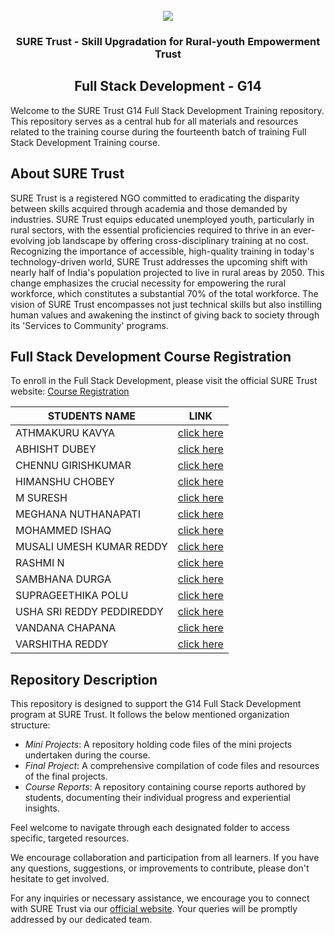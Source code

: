 <!-- PROJECT LOGO -->
<br />

<div align="center">
   <img src='https://user-images.githubusercontent.com/73131499/166115643-d3187f47-d38f-41b2-ae42-5ecbbc60de14.png' />


<h3 align="center">SURE Trust - Skill Upgradation for Rural-youth Empowerment Trust</h3>
  <h2>  Full Stack Development - G14 </h2>
  
</div>

Welcome to the SURE Trust G14 Full Stack Development  Training repository. This repository serves as a central hub for all materials and resources related to the training course during the fourteenth batch of training Full Stack Development Training course.

## About SURE Trust

SURE Trust is a registered NGO committed to eradicating the disparity between skills acquired through academia and those demanded by industries. SURE Trust equips educated unemployed youth, particularly in rural sectors, with the essential proficiencies required to thrive in an ever-evolving job landscape by offering cross-disciplinary training at no cost. Recognizing the importance of accessible, high-quality training in today's technology-driven world, SURE Trust addresses the upcoming shift with nearly half of India's population projected to live in rural areas by 2050. This change emphasizes the crucial necessity for empowering the rural workforce, which constitutes a substantial 70% of the total workforce. The vision of SURE Trust encompasses not just technical skills but also instilling human values and awakening the instinct of giving back to society through its 'Services to Community' programs. 

## Full Stack Development Course Registration

To enroll in the Full Stack Development, please visit the official SURE Trust website: [Course Registration](https://suretrustforruralyouth.com/courses/37)

|STUDENTS NAME|LINK|
|-------------|----|
|ATHMAKURU KAVYA|[click here](https://github.com/sure-trust/G14_FSD/blob/main/Course%20Reports/Athmakuru%20Kavya.md)|
|ABHISHT DUBEY|[click here](https://github.com/sure-trust/G14_FSD/blob/main/Course%20Reports/Abhisht%20Dubey.md)|
|CHENNU GIRISHKUMAR|[click here](https://github.com/sure-trust/G14_FSD/blob/main/Course%20Reports/Chennu%20Kirishkumar.md)|
|HIMANSHU CHOBEY|[click here](https://github.com/sure-trust/G14_FSD/blob/main/Course%20Reports/Himanshu%20choubey.md)|
|M SURESH|[click here](https://github.com/sure-trust/G14_FSD/blob/main/Course%20Reports/M%20Suresh%20Raju.md)|
|MEGHANA NUTHANAPATI|[click here](https://github.com/sure-trust/G14_FSD/blob/main/Course%20Reports/Nuthanapati%20Meghana.md)|
|MOHAMMED ISHAQ|[click here](https://github.com/sure-trust/G14_FSD/blob/main/Course%20Reports/S%20Mohammed%20Ishaq.md)|
|MUSALI UMESH KUMAR REDDY|[click here](https://github.com/sure-trust/G14_FSD/blob/main/Course%20Reports/Musali%20Umesh%20Kumar%20Reddy.md)|
|RASHMI N|[click here](https://github.com/sure-trust/G14_FSD/blob/main/Course%20Reports/Rashmi.N.md)|
|SAMBHANA DURGA|[click here](https://github.com/sure-trust/G14_FSD/blob/main/Course%20Reports/Durga%20Sambhana.md)|
|SUPRAGEETHIKA POLU|[click here](https://github.com/sure-trust/G14_FSD/blob/main/Course%20Reports/SUPRAGEETHIKA%20POLU%20G14FSD.md)|
|USHA SRI REDDY PEDDIREDDY|[click here](https://github.com/sure-trust/G14_FSD/blob/main/Course%20Reports/Peddireddy%20Ushasri%20Reddy.md)|
|VANDANA CHAPANA|[click here](https://github.com/sure-trust/G14_FSD/blob/main/Course%20Reports/vandana%20chapana.md)|
|VARSHITHA REDDY|[click here](https://github.com/sure-trust/G14_FSD/blob/main/Course%20Reports/Nagireddy%20Varshitha%20Reddy.md)|

## Repository Description

This repository is designed to support the G14 Full Stack Development program at SURE Trust. It follows the below mentioned organization structure:

- *Mini Projects*: A repository holding code files of the mini projects undertaken during the course.
- *Final Project*: A comprehensive compilation of code files and resources of the final projects.
- *Course Reports*: A repository containing course reports authored by students, documenting their individual progress and experiential insights.

Feel welcome to navigate through each designated folder to access specific, targeted resources. 

We encourage collaboration and participation from all learners. If you have any questions, suggestions, or improvements to contribute, please don't hesitate to get involved.

For any inquiries or necessary assistance, we encourage you to connect with SURE Trust via our [official website](https://suretrustforruralyouth.com/). Your queries will be promptly addressed by our dedicated team.
